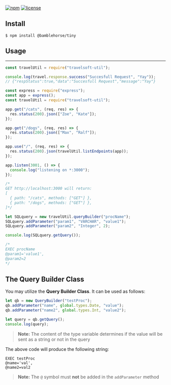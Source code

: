 [![npm](https://img.shields.io/badge/dynamic/json?url=https://raw.githubusercontent.com/gvoutyras/travelsoft-util/master/package.json&label=npm&query=$.version&color=green&prefix=v)](https://www.npmjs.com/package/travelsoft-util)
[![license](https://img.shields.io/github/license/gvoutyras/travelsoft-util?color=blue)](https://opensource.org/licenses/MIT)

## Install

```
$ npm install @bamblehorse/tiny
```

## Usage

---

```js
const travelUtil = require("travelsoft-util");

console.log(travel.response.success("Succesfull Request", "Yay"));
// {"respStatus":true,"data":"Succesfull Request","message":"Yay"}
```

```js
const express = require("express");
const app = express();
const travelUtil = require("travelsoft-util");

app.get("/cats", (req, res) => {
  res.status(200).json(["Zoe", "Kate"]);
});

app.get("/dogs", (req, res) => {
  res.status(200).json(["Max", "Ralf"]);
});

app.use("/", (req, res) => {
  res.status(200).json(travelUtil.listEndpoints(app));
});

app.listen(3001, () => {
  console.log("listening on *:3000");
});

/*
GET http://localhost:3000 will return:
[
  { path: "/cats", methods: ["GET"] },
  { path: "/dogs", methods: ["GET"] },
]*/
```

```js
let SQLquery = new travelUtil.queryBuilder("procName");
SQLquery.addParameter("param1", "VARCHAR", "value1");
SQLquery.addParameter("param2", "Integer", 2);

console.log(SQLquery.getQuery());

/*
EXEC procName
@param1='value1',
@param2=2
*/
```

## The Query Builder Class

You may utilize the **Query Builder Class**. It can be used as follows:

```js
let qb = new QueryBuilder("testProc");
qb.addParameter("name", global.types.Date, "value");
qb.addParameter("name2", global.types.Int, "value2");

let query = qb.getQuery();
console.log(query);
```

> **Note:** The content of the type variable determines if the value will be sent as a string or not in the query

The above code will produce the following string:

```
EXEC testProc
@name='val',
@name2=val2
```

> **Note:** The `@` symbol must **not** be added in the `addParameter` method
